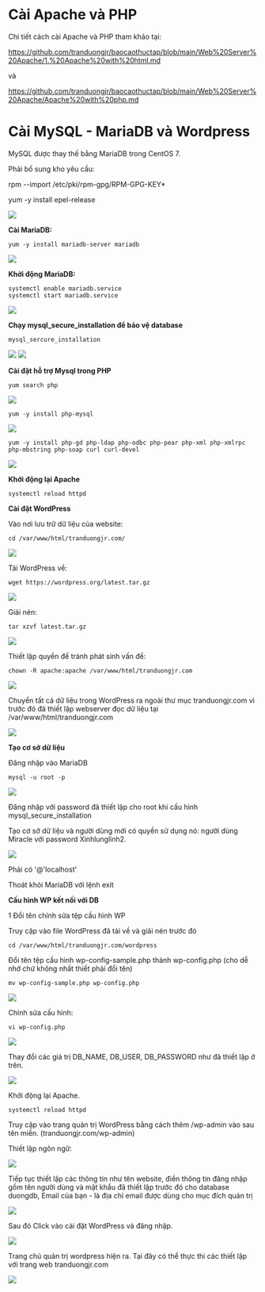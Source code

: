 # Cài Apache và PHP

Chi tiết cách cài Apache và PHP tham khảo tại:

https://github.com/tranduongjr/baocaothuctap/blob/main/Web%20Server%20Apache/1.%20Apache%20with%20html.md

và 

https://github.com/tranduongjr/baocaothuctap/blob/main/Web%20Server%20Apache/Apache%20with%20php.md

# Cài MySQL - MariaDB và Wordpress

MySQL được thay thế bằng MariaDB trong CentOS 7.

Phải bổ sung kho yêu cầu:

rpm --import /etc/pki/rpm-gpg/RPM-GPG-KEY*

yum -y install epel-release

<img src="img/20.png">

**Cài MariaDB:**

```
yum -y install mariadb-server mariadb
```

<img src="img/21.png">

**Khởi động MariaDB:**

```
systemctl enable mariadb.service
systemctl start mariadb.service
```

<img src="img/22.png">

**Chạy mysql_secure_installation để bảo vệ database**

```
mysql_sercure_installation
```

<img src="img/23.png">

<img src="img/24.png">

**Cài đặt hỗ trợ Mysql trong PHP**

```
yum search php
```

<img src="img/25.png">

```
yum -y install php-mysql
```

<img src="img/26.png">

```
yum -y install php-gd php-ldap php-odbc php-pear php-xml php-xmlrpc php-mbstring php-soap curl curl-devel
```

<img src="img/27.png">

**Khởi động lại Apache**

```
systemctl reload httpd
```

**Cài đặt WordPress**

Vào nơi lưu trữ dữ liệu của website:

```
cd /var/www/html/tranduongjr.com/
```

<img src="img/28.png">

Tải WordPress về:

```
wget https://wordpress.org/latest.tar.gz
```

<img src="img/29.png">

Giải nén:

```
tar xzvf latest.tar.gz
```

<img src="img/30.png">

Thiết lập quyền để tránh phát sinh vấn đề:

```
chown -R apache:apache /var/www/html/tranduongjr.com
```

<img src="img/36.png">

Chuyển tất cả dữ liệu trong WordPress ra ngoài thư mục tranduongjr.com vì trước đó đã thiết lập webserver đọc dữ liệu tại /var/www/html/tranduongjr.com

<img src="img/37.png">

**Tạo cơ sở dữ liệu**

Đăng nhập vào MariaDB

```
mysql -u root -p
```
<img src="img/31.png">

Đăng nhập với password đã thiết lập cho root khi cấu hình mysql_secure_installation

Tạo cơ sở dữ liệu và người dùng mới có quyền sử dụng nó: người dùng Miracle với password Xinhlunglinh2.

<img src="img/32.png">

Phải có '@'localhost'


Thoát khỏi MariaDB với lệnh exit

**Cấu hình WP kết nối với DB**

1 Đổi tên chỉnh sửa tệp cấu hình WP

Truy cập vào file WordPress đã tải về và giải nén trước đó

```
cd /var/www/html/tranduongjr.com/wordpress
```

Đổi tên tệp cấu hình wp-config-sample.php thành wp-config.php (cho dễ nhớ chứ không nhất thiết phải đổi tên)

```
mv wp-config-sample.php wp-config.php
```

<img src="img/33.png">

Chỉnh sửa cấu hình:

```
vi wp-config.php
```

<img src="img/35.png">

Thay đổi các giá trị DB_NAME, DB_USER, DB_PASSWORD như đã thiết lập ở trên.

<img src="img/34.png">

Khởi động lại Apache.

```
systemctl reload httpd
```

Truy cập vào trang quản trị WordPress bằng cách thêm /wp-admin vào sau tên miền. (tranduongjr.com/wp-admin)

Thiết lập ngôn ngữ:

<img src="img/38.png">

Tiếp tục thiết lập các thông tin như tên website, điền thông tin đăng nhập gồm tên người dùng và mật khẩu đã thiết lập trước đó cho database duongdb, Email của bạn - là địa chỉ email được dùng cho mục đích quản trị

<img src="img/39.png">

Sau đó Click vào cài đặt WordPress và đăng nhập.

<img src="img/40.png">

Trang chủ quản trị wordpress hiện ra. Tại đây có thể thực thi các thiết lập với trang web tranduongjr.com

<img src="img/41.png">
